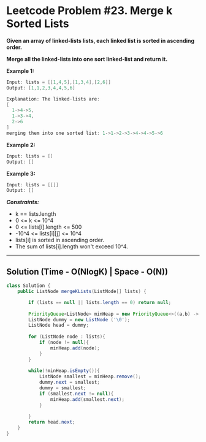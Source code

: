 # Leetcode Problem #23. Merge k Sorted Lists

**Given an array of linked-lists lists, each linked list is sorted in ascending order.**

**Merge all the linked-lists into one sort linked-list and return it.**

**Example 1:**

```java
Input: lists = [[1,4,5],[1,3,4],[2,6]]
Output: [1,1,2,3,4,4,5,6]

Explanation: The linked-lists are:
[
  1->4->5,
  1->3->4,
  2->6
]
merging them into one sorted list: 1->1->2->3->4->4->5->6
```

**Example 2:**

```java
Input: lists = []
Output: []
```

**Example 3:**

```java
Input: lists = [[]]
Output: []
```

***Constraints:***

- k == lists.length
- 0 <= k <= 10^4
- 0 <= lists[i].length <= 500
- -10^4 <= lists[i][j] <= 10^4
- lists[i] is sorted in ascending order.
- The sum of lists[i].length won't exceed 10^4.

---

## Solution (Time - O(NlogK) | Space - O(N))

```java
class Solution {
    public ListNode mergeKLists(ListNode[] lists) {

        if (lists == null || lists.length == 0) return null;
        
        PriorityQueue<ListNode> minHeap = new PriorityQueue<>((a,b) -> a.val - b.val);
        ListNode dummy = new ListNode ('\0');
        ListNode head = dummy;
        
        for (ListNode node : lists){
            if (node != null){
                minHeap.add(node);
            }
        }
        
        while(!minHeap.isEmpty()){
            ListNode smallest = minHeap.remove();
            dummy.next = smallest;
            dummy = smallest;
            if (smallest.next != null){
                minHeap.add(smallest.next);
            }
            
        }
        return head.next;
    }
}
```
